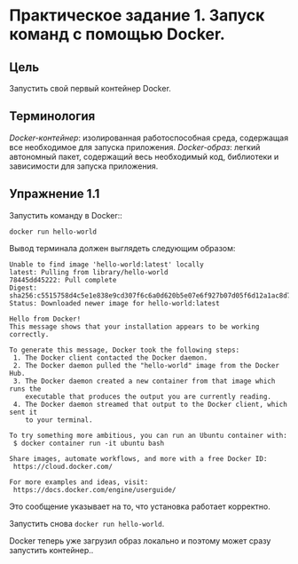 # Практическое задание 1. Запуск команд с помощью Docker.

## Цель

Запустить свой первый контейнер Docker.

## Терминология

*Docker-контейнер*: изолированная работоспособная среда, содержащая все необходимое для запуска приложения.
*Docker-образ*: легкий автономный пакет, содержащий весь необходимый код, библиотеки и зависимости для запуска приложения.

## Упражнение 1.1

Запустить команду в Docker::

```
docker run hello-world
```

Вывод терминала должен выглядеть следующим образом:

```
Unable to find image 'hello-world:latest' locally
latest: Pulling from library/hello-world
78445dd45222: Pull complete
Digest: sha256:c5515758d4c5e1e838e9cd307f6c6a0d620b5e07e6f927b07d05f6d12a1ac8d7
Status: Downloaded newer image for hello-world:latest

Hello from Docker!
This message shows that your installation appears to be working correctly.

To generate this message, Docker took the following steps:
 1. The Docker client contacted the Docker daemon.
 2. The Docker daemon pulled the "hello-world" image from the Docker Hub.
 3. The Docker daemon created a new container from that image which runs the
    executable that produces the output you are currently reading.
 4. The Docker daemon streamed that output to the Docker client, which sent it
    to your terminal.

To try something more ambitious, you can run an Ubuntu container with:
 $ docker container run -it ubuntu bash

Share images, automate workflows, and more with a free Docker ID:
 https://cloud.docker.com/

For more examples and ideas, visit:
 https://docs.docker.com/engine/userguide/
```

Это сообщение указывает на то, что установка  работает корректно.

Запустить снова  `docker run hello-world`.

Docker теперь уже загрузил образ локально и поэтому может сразу запустить контейнер..
